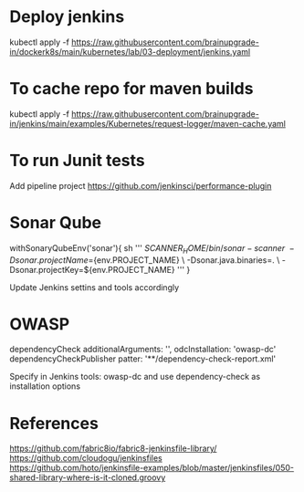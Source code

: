 # Deploy jenkins
kubectl apply -f https://raw.githubusercontent.com/brainupgrade-in/dockerk8s/main/kubernetes/lab/03-deployment/jenkins.yaml

# To cache repo for maven builds
kubectl apply -f https://raw.githubusercontent.com/brainupgrade-in/jenkins/main/examples/Kubernetes/request-logger/maven-cache.yaml

# To run Junit tests
Add pipeline project https://github.com/jenkinsci/performance-plugin 

# Sonar Qube
withSonaryQubeEnv('sonar'){
    sh ''' 
    $SCANNER_HOME/bin/sonar-scanner \ 
     -Dsonar.projectName=${env.PROJECT_NAME} \ 
     -Dsonar.java.binaries=. \ 
      -Dsonar.projectKey=${env.PROJECT_NAME}
    '''
}

Update Jenkins settins and tools accordingly

# OWASP
dependencyCheck additionalArguments: '', odcInstallation: 'owasp-dc' dependencyCheckPublisher patter: '**/dependency-check-report.xml'

Specify in Jenkins tools: owasp-dc and use dependency-check as installation options

# References
https://github.com/fabric8io/fabric8-jenkinsfile-library/
https://github.com/cloudogu/jenkinsfiles
https://github.com/hoto/jenkinsfile-examples/blob/master/jenkinsfiles/050-shared-library-where-is-it-cloned.groovy